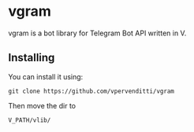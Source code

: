 # vgram  
vgram is a bot library for Telegram Bot API written in V.   
## Installing
You can install it using:  
```
git clone https://github.com/vpervenditti/vgram
```
Then move the dir to 
```
V_PATH/vlib/
```